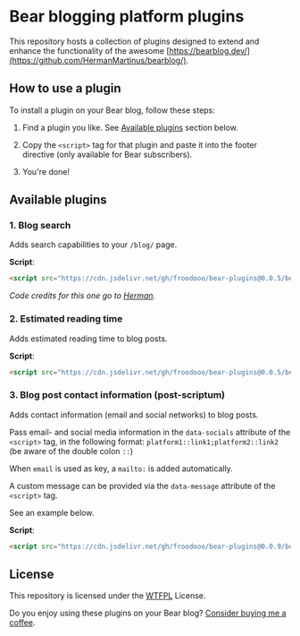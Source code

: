# Bear blogging platform plugins

This repository hosts a collection of plugins designed to extend and enhance the functionality of the awesome [https://bearblog.dev/](https://github.com/HermanMartinus/bearblog/).

## How to use a plugin

To install a plugin on your Bear blog, follow these steps:

1. Find a plugin you like.
   See [Available plugins](#available-plugins) section below.
   
3. Copy the `<script>` tag for that plugin and paste it into the footer directive (only available for Bear subscribers).

4. You're done!

## Available plugins

### 1. Blog search
Adds search capabilities to your `/blog/` page.

**Script**:
```html
<script src="https://cdn.jsdelivr.net/gh/froodooo/bear-plugins@0.0.5/bear/blog-search.js"></script>
```

*Code credits for this one go to [Herman](https://github.com/HermanMartinus).*

### 2. Estimated reading time
Adds estimated reading time to blog posts.

**Script**:
```html
<script src="https://cdn.jsdelivr.net/gh/froodooo/bear-plugins@0.0.5/bear/reading-time.js"></script>
```

### 3. Blog post contact information (post-scriptum)
Adds contact information (email and social networks) to blog posts.

Pass email- and social media information in the `data-socials` attribute of the `<script>` tag, in the following format:
`platform1::link1;platform2::link2` (be aware of the double colon `::`)

When `email` is used as key, a `mailto:` is added automatically.

A custom message can be provided via the `data-message` attribute of the `<script>` tag.

See an example below.

**Script**:
```html
<script src="https://cdn.jsdelivr.net/gh/froodooo/bear-plugins@0.0.9/bear/post-scriptum.js" data="email::blog@yordi.me;Mastodon::https://social.lol/@yordi"></script>
```

## License

This repository is licensed under the [WTFPL](http://www.wtfpl.net/) License.

Do you enjoy using these plugins on your Bear blog? [Consider buying me a coffee](https://buymeacoffee.com/yordiverkroost).
